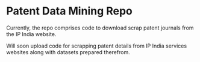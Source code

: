 # Patent Data Mining Repo

Currently, the repo comprises code to download scrap patent journals from the IP India website.

Will soon upload code for scrapping patent details from IP India services websites along with datasets prepared therefrom.
